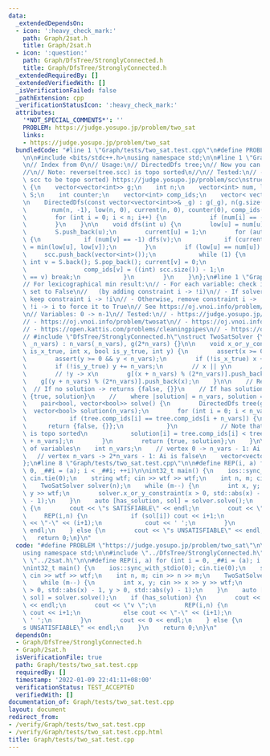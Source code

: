 ```yaml
---
data:
  _extendedDependsOn:
  - icon: ':heavy_check_mark:'
    path: Graph/2sat.h
    title: Graph/2sat.h
  - icon: ':question:'
    path: Graph/DfsTree/StronglyConnected.h
    title: Graph/DfsTree/StronglyConnected.h
  _extendedRequiredBy: []
  _extendedVerifiedWith: []
  _isVerificationFailed: false
  _pathExtension: cpp
  _verificationStatusIcon: ':heavy_check_mark:'
  attributes:
    '*NOT_SPECIAL_COMMENTS*': ''
    PROBLEM: https://judge.yosupo.jp/problem/two_sat
    links:
    - https://judge.yosupo.jp/problem/two_sat
  bundledCode: "#line 1 \"Graph/tests/two_sat.test.cpp\"\n#define PROBLEM \"https://judge.yosupo.jp/problem/two_sat\"\
    \n\n#include <bits/stdc++.h>\nusing namespace std;\n\n#line 1 \"Graph/DfsTree/StronglyConnected.h\"\
    \n// Index from 0\n// Usage:\n// DirectedDfs tree;\n// Now you can use tree.scc\n\
    //\n// Note: reverse(tree.scc) is topo sorted\n//\n// Tested:\n// - (requires\
    \ scc to be topo sorted) https://judge.yosupo.jp/problem/scc\nstruct DirectedDfs\
    \ {\n    vector<vector<int>> g;\n    int n;\n    vector<int> num, low, current,\
    \ S;\n    int counter;\n    vector<int> comp_ids;\n    vector< vector<int> > scc;\n\
    \n    DirectedDfs(const vector<vector<int>>& _g) : g(_g), n(g.size()),\n     \
    \       num(n, -1), low(n, 0), current(n, 0), counter(0), comp_ids(n, -1) {\n\
    \        for (int i = 0; i < n; i++) {\n            if (num[i] == -1) dfs(i);\n\
    \        }\n    }\n\n    void dfs(int u) {\n        low[u] = num[u] = counter++;\n\
    \        S.push_back(u);\n        current[u] = 1;\n        for (auto v : g[u])\
    \ {\n            if (num[v] == -1) dfs(v);\n            if (current[v]) low[u]\
    \ = min(low[u], low[v]);\n        }\n        if (low[u] == num[u]) {\n       \
    \     scc.push_back(vector<int>());\n            while (1) {\n               \
    \ int v = S.back(); S.pop_back(); current[v] = 0;\n                scc.back().push_back(v);\n\
    \                comp_ids[v] = ((int) scc.size()) - 1;\n                if (u\
    \ == v) break;\n            }\n        }\n    }\n};\n#line 1 \"Graph/2sat.h\"\n\
    // For lexicographical min result:\n// - For each variable: check if it can be\
    \ set to False\n//   (by adding constraint i -> !i)\n// - If solver.solve() ->\
    \ keep constraint i -> !i\n// - Otherwise, remove constraint i -> !i, and add\
    \ !i -> i to force it to True\n// See https://oj.vnoi.info/problem/icpc21_mt_i\n\
    \n// Variables: 0 -> n-1\n// Tested:\n// - https://judge.yosupo.jp/problem/two_sat\n\
    // - https://oj.vnoi.info/problem/twosat\n// - https://oj.vnoi.info/problem/elect\n\
    // - https://open.kattis.com/problems/cleaningpipes\n// - https://oj.vnoi.info/problem/icpc21_mt_i\n\
    // #include \"DfsTree/StronglyConnected.h\"\nstruct TwoSatSolver {\n    TwoSatSolver(int\
    \ _n_vars) : n_vars(_n_vars), g(2*n_vars) {}\n\n    void x_or_y_constraint(bool\
    \ is_x_true, int x, bool is_y_true, int y) {\n        assert(x >= 0 && x < n_vars);\n\
    \        assert(y >= 0 && y < n_vars);\n        if (!is_x_true) x += n_vars;\n\
    \        if (!is_y_true) y += n_vars;\n        // x || y\n        // !x -> y\n\
    \        // !y -> x\n        g[(x + n_vars) % (2*n_vars)].push_back(y);\n    \
    \    g[(y + n_vars) % (2*n_vars)].push_back(x);\n    }\n\n    // Returns:\n  \
    \  // If no solution -> returns {false, {}}\n    // If has solution -> returns\
    \ {true, solution}\n    //    where |solution| = n_vars, solution = true / false\n\
    \    pair<bool, vector<bool>> solve() {\n        DirectedDfs tree(g);\n      \
    \  vector<bool> solution(n_vars);\n        for (int i = 0; i < n_vars; i++) {\n\
    \            if (tree.comp_ids[i] == tree.comp_ids[i + n_vars]) {\n          \
    \      return {false, {}};\n            }\n            // Note that reverse(tree.scc)\
    \ is topo sorted\n            solution[i] = tree.comp_ids[i] < tree.comp_ids[i\
    \ + n_vars];\n        }\n        return {true, solution};\n    }\n\n    // number\
    \ of variables\n    int n_vars;\n    // vertex 0 -> n_vars - 1: Ai is true\n \
    \   // vertex n_vars -> 2*n_vars - 1: Ai is false\n    vector<vector<int>> g;\n\
    };\n#line 8 \"Graph/tests/two_sat.test.cpp\"\n\n#define REP(i, a) for (int i =\
    \ 0, _##i = (a); i < _##i; ++i)\n\nint32_t main() {\n    ios::sync_with_stdio(0);\
    \ cin.tie(0);\n    string wtf; cin >> wtf >> wtf;\n    int n, m; cin >> n >> m;\n\
    \    TwoSatSolver solver(n);\n    while (m--) {\n        int x, y; cin >> x >>\
    \ y >> wtf;\n        solver.x_or_y_constraint(x > 0, std::abs(x) - 1, y > 0, std::abs(y)\
    \ - 1);\n    }\n    auto [has_solution, sol] = solver.solve();\n    if (has_solution)\
    \ {\n        cout << \"s SATISFIABLE\" << endl;\n        cout << \"v \";\n   \
    \     REP(i,n) {\n            if (sol[i]) cout << i+1;\n            else cout\
    \ << \"-\" << (i+1);\n            cout << ' ';\n        }\n        cout << 0 <<\
    \ endl;\n    } else {\n        cout << \"s UNSATISFIABLE\" << endl;\n    }\n \
    \   return 0;\n}\n"
  code: "#define PROBLEM \"https://judge.yosupo.jp/problem/two_sat\"\n\n#include <bits/stdc++.h>\n\
    using namespace std;\n\n#include \"../DfsTree/StronglyConnected.h\"\n#include\
    \ \"../2sat.h\"\n\n#define REP(i, a) for (int i = 0, _##i = (a); i < _##i; ++i)\n\
    \nint32_t main() {\n    ios::sync_with_stdio(0); cin.tie(0);\n    string wtf;\
    \ cin >> wtf >> wtf;\n    int n, m; cin >> n >> m;\n    TwoSatSolver solver(n);\n\
    \    while (m--) {\n        int x, y; cin >> x >> y >> wtf;\n        solver.x_or_y_constraint(x\
    \ > 0, std::abs(x) - 1, y > 0, std::abs(y) - 1);\n    }\n    auto [has_solution,\
    \ sol] = solver.solve();\n    if (has_solution) {\n        cout << \"s SATISFIABLE\"\
    \ << endl;\n        cout << \"v \";\n        REP(i,n) {\n            if (sol[i])\
    \ cout << i+1;\n            else cout << \"-\" << (i+1);\n            cout <<\
    \ ' ';\n        }\n        cout << 0 << endl;\n    } else {\n        cout << \"\
    s UNSATISFIABLE\" << endl;\n    }\n    return 0;\n}\n"
  dependsOn:
  - Graph/DfsTree/StronglyConnected.h
  - Graph/2sat.h
  isVerificationFile: true
  path: Graph/tests/two_sat.test.cpp
  requiredBy: []
  timestamp: '2022-01-09 22:41:11+08:00'
  verificationStatus: TEST_ACCEPTED
  verifiedWith: []
documentation_of: Graph/tests/two_sat.test.cpp
layout: document
redirect_from:
- /verify/Graph/tests/two_sat.test.cpp
- /verify/Graph/tests/two_sat.test.cpp.html
title: Graph/tests/two_sat.test.cpp
---
```

